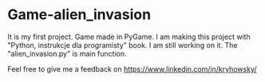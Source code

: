 # Game-alien_invasion

It is my first project. Game made in PyGame. I am making this project with "Python, instrukcje dla programisty" book. 
I am still working on it.
The "alien_invasion.py" is main function.

Feel free to give me a feedback on https://www.linkedin.com/in/kryhowsky/
